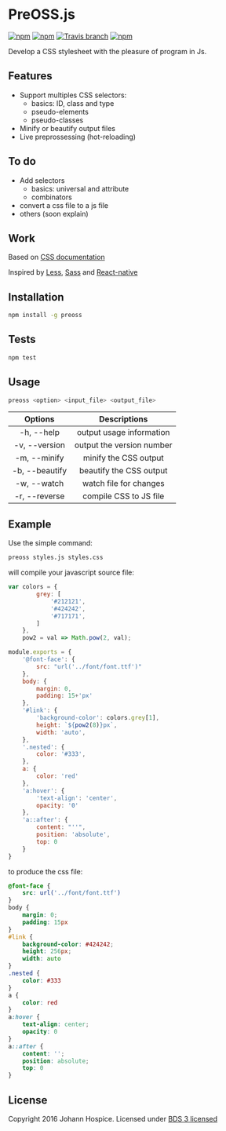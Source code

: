 # PreOSS.js

[![npm](https://img.shields.io/npm/l/preoss.svg?style=flat-square)](http://spdx.org/licenses/BSD-3-Clause)
[![npm](https://img.shields.io/npm/v/preoss.svg?style=flat-square)](https://www.npmjs.com/package/preoss)
[![Travis branch](https://img.shields.io/travis/JohannHospice/PreOSS.js.svg?style=flat-square)](https://travis-ci.org/JohannHospice/PreOSS.js)
[![npm](https://img.shields.io/npm/dt/preoss.svg?style=flat-square)](https://www.npmjs.com/package/preoss)

Develop a CSS stylesheet with the pleasure of program in Js.

## Features

* Support multiples CSS selectors:
    * basics: ID, class and type
    * pseudo-elements
    * pseudo-classes
* Minify or beautify output files 
* Live preprossessing (hot-reloading)

## To do

* Add selectors
	* basics: universal and attribute
	* combinators 
* convert a css file to a js file
* others (soon explain)

## Work

Based on [CSS documentation](https://developer.mozilla.org/en-US/docs/Web/CSS/Reference#Selectors) 

Inspired by [Less](http://lesscss.org/), [Sass](http://sass-lang.com/) and [React-native](http://facebook.github.io/react-native/)
 
## Installation

```bash
npm install -g preoss
```

## Tests

```bash
npm test
```

## Usage

```bash
preoss <option> <input_file> <output_file>
```

Options|Descriptions
:-:|:-:
-h, --help|output usage information
-v, --version|output the version number
-m, --minify|minify the CSS output
-b, --beautify|beautify the CSS output
-w, --watch|watch file for changes
-r, --reverse|compile CSS to JS file

## Example

Use the simple command:
```bash
preoss styles.js styles.css
```

will compile your javascript source file:
```javascript
var colors = {
        grey: [
            '#212121',
            '#424242',
            '#717171',
        ]
    },
    pow2 = val => Math.pow(2, val);

module.exports = {
    '@font-face': {
        src: "url('../font/font.ttf')"
    },
    body: {
        margin: 0,
        padding: 15+'px'
    },
    '#link': {
        'background-color': colors.grey[1],
        height: `${pow2(8)}px`,
        width: 'auto',
    },
    '.nested': {
        color: '#333',
    },
    a: {
        color: 'red'
    },
    'a:hover': {
        'text-align': 'center',
        opacity: '0'
    },
    'a::after': {
        content: "''",
        position: 'absolute',
        top: 0
    }
}
```

to produce the css file:
```css
@font-face {
	src: url('../font/font.ttf')
}
body {
	margin: 0;
	padding: 15px
}
#link {
	background-color: #424242;
	height: 256px;
	width: auto
}
.nested {
	color: #333
}
a {
	color: red
}
a:hover {
	text-align: center;
	opacity: 0
}
a::after {
	content: '';
	position: absolute;
	top: 0
}
```

## License

Copyright 2016 Johann Hospice. Licensed under [BDS 3 licensed](./LICENSE.txt)
